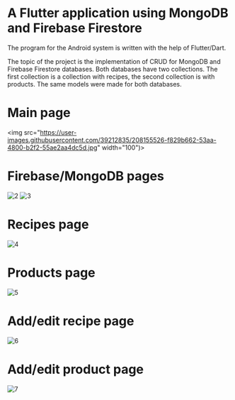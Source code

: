 # A Flutter application using MongoDB and Firebase Firestore

The program for the Android system is written with the help of Flutter/Dart.

The topic of the project is the implementation of СRUD for MongoDB and Firebase Firestore databases.
Both databases have two collections. The first collection is a collection with recipes, the second collection is with products. The same models were made for both databases.

# Main page
<img src="https://user-images.githubusercontent.com/39212835/208155526-f829b662-53aa-4800-b2f2-55ae2aa4dc5d.jpg" width="100")>

# Firebase/MongoDB pages
![2](https://user-images.githubusercontent.com/39212835/208155585-9cbdd843-9215-46b3-8a88-a55136073db4.jpg)
![3](https://user-images.githubusercontent.com/39212835/208155615-96e837f4-efa3-4705-9d02-e5976bdef1ad.jpg)

# Recipes page
![4](https://user-images.githubusercontent.com/39212835/208155717-838bf5ed-f04e-4569-92e2-e710e5e047c3.jpg)

# Products page
![5](https://user-images.githubusercontent.com/39212835/208155740-cdcd59c8-9155-47a9-9942-8d3a7e358a72.jpg)

# Add/edit recipe page
![6](https://user-images.githubusercontent.com/39212835/208155794-317ba019-8ced-4e43-9adb-b72a3d8ed07e.jpg)

# Add/edit product page
![7](https://user-images.githubusercontent.com/39212835/208155823-46867ebc-94eb-4a7a-bab7-6e6a0adb52b9.jpg)
